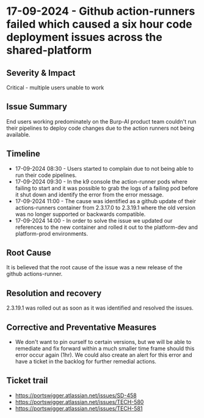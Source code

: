 # 17-09-2024 - Github action-runners failed which caused a six hour code deployment issues across the shared-platform  

## Severity & Impact
Critical - multiple users unable to work

## Issue Summary
End users working predominately on the Burp-AI product team couldn't run their pipelines to deploy code changes due to the action runners not being available.

## Timeline
* 17-09-2024 08:30 - Users started to complain due to not being able to run their code pipelines.
* 17-09-2024 09:30 - In the k9 console the action-runner pods where failing to start and it was possible to grab the logs of a failing pod before it shut down and identify the error from the error message.
* 17-09-2024 11:00 -  The cause was identified as a github update of their actions-runners container from 2.3.17.0 to 2.3.19.1 where the old version was no longer supported or backwards compatible. 
* 17-09-2024 14:00 - In order to solve the issue we updated our references to the new container and rolled it out to the platform-dev and platform-prod environments.

## Root Cause
It is believed that the root cause of the issue was a new release of the github actions-runner.

## Resolution and recovery
2.3.19.1 was rolled out as soon as it was identified and resolved the issues.

## Corrective and Preventative Measures
* We don't want to pin ourself to certain versions, but we will be able to remediate and fix forward within a much smaller time frame should this error occur again (1hr). We could also create an alert for this error and have a ticket in the backlog for further remedial actions.

## Ticket trail
* https://portswigger.atlassian.net/issues/SD-458
* https://portswigger.atlassian.net/issues/TECH-580
* https://portswigger.atlassian.net/issues/TECH-581
